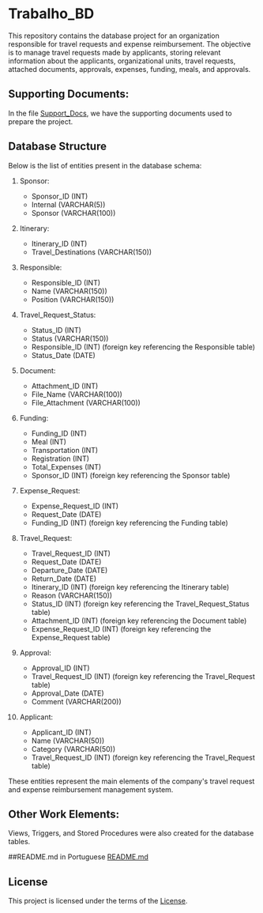 # Trabalho_BD

This repository contains the database project for an organization responsible for travel requests and expense reimbursement. The objective is to manage travel requests made by applicants, storing relevant information about the applicants, organizational units, travel requests, attached documents, approvals, expenses, funding, meals, and approvals.

## Supporting Documents:

In the file [Support_Docs](Support_Docs), we have the supporting documents used to prepare the project.


## Database Structure

Below is the list of entities present in the database schema:

1. Sponsor:
   - Sponsor_ID (INT)
   - Internal (VARCHAR(5))
   - Sponsor (VARCHAR(100))

2. Itinerary:
   - Itinerary_ID (INT)
   - Travel_Destinations (VARCHAR(150))

3. Responsible:
   - Responsible_ID (INT)
   - Name (VARCHAR(150))
   - Position (VARCHAR(150))

4. Travel_Request_Status:
   - Status_ID (INT)
   - Status (VARCHAR(150))
   - Responsible_ID (INT) (foreign key referencing the Responsible table)
   - Status_Date (DATE)

5. Document:
   - Attachment_ID (INT)
   - File_Name (VARCHAR(100))
   - File_Attachment (VARCHAR(100))

6. Funding:
   - Funding_ID (INT)
   - Meal (INT)
   - Transportation (INT)
   - Registration (INT)
   - Total_Expenses (INT)
   - Sponsor_ID (INT) (foreign key referencing the Sponsor table)

7. Expense_Request:
   - Expense_Request_ID (INT)
   - Request_Date (DATE)
   - Funding_ID (INT) (foreign key referencing the Funding table)

8. Travel_Request:
   - Travel_Request_ID (INT)
   - Request_Date (DATE)
   - Departure_Date (DATE)
   - Return_Date (DATE)
   - Itinerary_ID (INT) (foreign key referencing the Itinerary table)
   - Reason (VARCHAR(150))
   - Status_ID (INT) (foreign key referencing the Travel_Request_Status table)
   - Attachment_ID (INT) (foreign key referencing the Document table)
   - Expense_Request_ID (INT) (foreign key referencing the Expense_Request table)

9. Approval:
   - Approval_ID (INT)
   - Travel_Request_ID (INT) (foreign key referencing the Travel_Request table)
   - Approval_Date (DATE)
   - Comment (VARCHAR(200))

10. Applicant:
    - Applicant_ID (INT)
    - Name (VARCHAR(50))
    - Category (VARCHAR(50))
    - Travel_Request_ID (INT) (foreign key referencing the Travel_Request table)

These entities represent the main elements of the company's travel request and expense reimbursement management system.

## Other Work Elements:

Views, Triggers, and Stored Procedures were also created for the database tables.

##README.md in Portuguese
[README.md](../README.md)

## License

This project is licensed under the terms of the [License](LICENSE).
